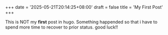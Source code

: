 +++
date = '2025-05-21T20:14:25+08:00'
draft = false
title = 'My First Post'
+++

This is NOT my **first** post in hugo.
Something happended so that i have to spend more time to recover to prior status.
good luck!!
